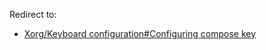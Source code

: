 Redirect to:

*   [Xorg/Keyboard configuration#Configuring compose key](/index.php/Xorg/Keyboard_configuration#Configuring_compose_key "Xorg/Keyboard configuration")